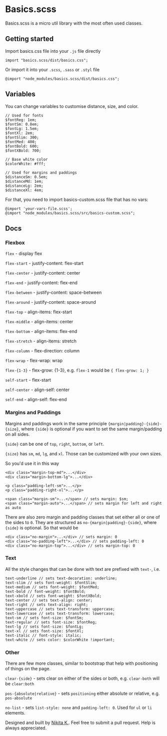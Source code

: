 # Basics.scss

Basics.scss is a micro util library with the most often used classes.

## Getting started

Import basics.css file into your `.js` file directly

```
import "basics.scss/dist/basics.css";
```

Or import it into your `.scss`, `.sass` or `.styl` file

```
@import "node_modules/basics.scss/dist/basics.css";
```

## Variables

You can change variables to customise distance, size, and color. 

```
// Used for fonts
$fontReg: 1em;
$fontSm: 0.8em;
$fontLg: 1.5em;
$fontXl: 2em;
$fontSlim: 300;
$fontMed: 400;
$fontBold: 600;
$fontXBold: 700;

// Base white color
$colorWhite: #fff;

// Used for margins and paddings
$distanceSm: 0.5em;
$distanceMd: 1em;
$distanceLg: 2em;
$distanceXl: 4em;
```

For that, you need to import basics-custom.scss file that has no vars:

```
@import 'your-vars-file.scss';
@import "node_modules/basics.scss/src/basics-custom.scss";
```

## Docs

### Flexbox

`flex` - display flex

`flex-start` - justify-content: flex-start

`flex-center` - justify-content: center

`flex-end` - justify-content: flex-end

`flex-between` - justify-content: space-between

`flex-around` - justify-content: space-around

`flex-top` - align-items: flex-start

`flex-middle` - align-items: center

`flex-bottom` - align-items: flex-end

`flex-stretch` - align-items: stretch

`flex-column` - flex-direction: column

`flex-wrap` - flex-wrap: wrap

`flex-{1-3}` - flex-grow: {1-3}, e.g. `flex-1` would be `{ flex-grow: 1; }`

`self-start` - flex-start

`self-center` - align-self: center

`self-end` - align-self: flex-end

### Margins and Paddings

Margins and paddings work in the same principle `{margin|padding}-{side}-{size}`, where `{side}` is optional if you want to set the same margin/padding on all sides.

`{side}` can be one of `top`, `right`, `bottom`, or `left`.

`{size}` has `sm`, `md`, `lg`, and `xl`. Those can be customized with your own sizes.

So you'd use it in this way

```
<div class="margin-top-md">...</div>
<div class="margin-bottom-lg">...</div>

<p class="padding-left-sm">...</p>
<p class="padding-right-xl">...</p>

<span class="margin-sm">...</span> // sets margin: $sm;
<span class="margin-auto">...</span> // sets margin for left and right as auto
```

There are also zero margin and padding classes that set either all or one of the sides to `0`. They are structured as `no-{margin|padding}-{side}`, where `{side}` is optional. So that would be

```
<div class="no-margin">...</div> // sets margin: 0
<div class="no-padding-left">...</div> // sets padding-left: 0
<div class="no-margin-top">...</div> // sets margin-top: 0
```

### Text

All the style changes that can be done with text are prefixed with `text-`, i.e.

```
text-underline // sets text-decoration: underline;
text-slim // sets font-weight: $fontSlim;
text-medium // sets font-weight: $fontMed;
text-bold // font-weight: $fontBold;
text-xbold // sets font-weight: $fontXBold;
text-center // sets text-align: center;
text-right // sets text-align: right;
text-uppercase // sets text-transform: uppercase;
text-lowercase // sets text-transform: lowercase;
text-sm // sets font-size: $fontSm;
text-regular // sets font-size: $fontReg;
text-lg // sets font-size: $fontLg;
text-xl // sets font-size: $fontXl;
text-italic // font-style: italic;
text-white // sets color: $colorWhite !important;
```

### Other

There are few more classes, similar to bootstrap that help with positioning of things on the page.

`clear-{side}` - sets clear on either of the sides or both, e.g. `clear-both` will be `clear:both`

`pos-{absolute|relative}` - sets `positioning` either absolute or relative, e.g. `pos-absolute`

`no-list` - sets `list-style: none` and `padding-left: 0`. Used for `ul` or `li` elements.

Designed and built by [Nikita K.](https://kakuev.com/). Feel free to submit a pull request. Help is always appreciated.